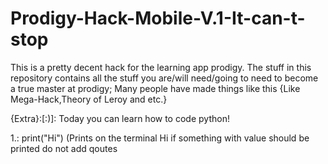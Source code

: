 # Prodigy-Hack-Mobile-V.1-It-can-t-stop
This is a pretty decent hack for the learning app prodigy. The stuff in this repository contains all the stuff you are/will need/going to need to become a true master at prodigy; Many people have made things like this {Like Mega-Hack,Theory of Leroy and etc.}

{Extra}:[:)]:
Today you can learn how to code python!

1.: print("Hi") (Prints on the terminal Hi if something with value should be printed do not add qoutes
